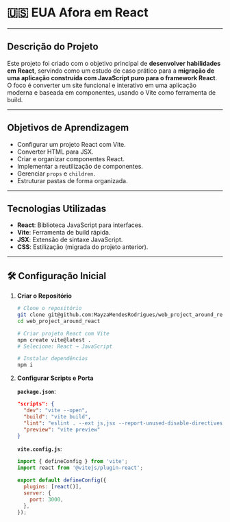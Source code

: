 
# 🇺🇸 EUA Afora em React

-----

##  Descrição do Projeto

Este projeto foi criado com o objetivo principal de **desenvolver habilidades em React**, servindo como um estudo de caso prático para a **migração de uma aplicação construída com JavaScript puro para o framework React**. O foco é converter um site funcional e interativo em uma aplicação moderna e baseada em componentes, usando o Vite como ferramenta de build.

-----

##  Objetivos de Aprendizagem

  - Configurar um projeto React com Vite.
  - Converter HTML para JSX.
  - Criar e organizar componentes React.
  - Implementar a reutilização de componentes.
  - Gerenciar `props` e `children`.
  - Estruturar pastas de forma organizada.

-----

##  Tecnologias Utilizadas

  - **React**: Biblioteca JavaScript para interfaces.
  - **Vite**: Ferramenta de build rápida.
  - **JSX**: Extensão de sintaxe JavaScript.
  - **CSS**: Estilização (migrada do projeto anterior).

-----

## 🛠 Configuração Inicial

1.  **Criar o Repositório**

    ```bash
    # Clone o repositório
    git clone git@github.com:MayzaMendesRodrigues/web_project_around_react.git
    cd web_project_around_react
    ```

    ```bash
    # Criar projeto React com Vite
    npm create vite@latest .
    # Selecione: React → JavaScript
    ```

    ```bash
    # Instalar dependências
    npm i
    ```

2.  **Configurar Scripts e Porta**

    **`package.json`**:

    ```json
    "scripts": {
      "dev": "vite --open",
      "build": "vite build",
      "lint": "eslint . --ext js,jsx --report-unused-disable-directives --max-warnings 0",
      "preview": "vite preview"
    }
    ```

    **`vite.config.js`**:

    ```javascript
    import { defineConfig } from 'vite';
    import react from '@vitejs/plugin-react';

    export default defineConfig({
      plugins: [react()],
      server: {
        port: 3000,
      },
    });
    ```
